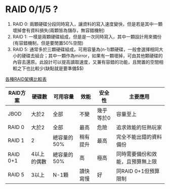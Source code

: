 # RAID 0/1/5 ?

1. RAID 0: 兩顆硬碟分段同時寫入，讓資料的寫入速度變快，但是若是其中一顆壞掉會有資料損失(兩顆皆為儲存，無容錯機制)
2. RAID 1: 一樣是兩顆硬碟組成，但是是一次同時寫入，其中一顆設計用來備份(有容錯機制，但是要閒置50%空間)
3. RAID 5: 通常多於三顆硬碟組成，可用容量為(n-1)顆硬碟，一般會選擇相同大小的硬碟去組合；其中一顆作為mirror，如果有一顆壞掉，可由其他顆硬碟的內容去還原。此設計可以提高讀取速度，又兼有容錯的功能，且閒置的空間相較之下也比較少(缺點就是要準備$$)


[各種RAID架構比較表](https://dotblogs.com.tw/jiajhou/2011/12/22/63091)



| RAID方案  | 硬碟數    | 可用容量 | 效能 | 安全性 | 主要應用 |
| -------- | -------- | -------- | -------- | -------- | -------- |
| JBOD     | 大於2     | 全部      | 不變     | 幾乎等於0     | 容量至上     |
| RAID 0   | 大於2     | 全部      | 最高     | 危險     | 追求效能的狂熱玩家     |
| RAID 1   | 2        | 總容量的50% | 稍有提升  | 最高     | 完全不能出錯的資料備份     |
| RAID 0+1 | 4以上的偶數| 總容量的50% | 高    | 極高     | 同時需要備份和效能，且預算無上限 |
| RAID 5     | 3以上     | N-1顆     | 讀快寫慢     | 好     | 同RAID 0+1但預算限制     |


